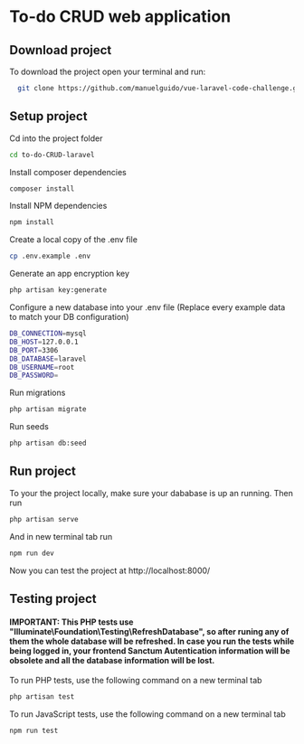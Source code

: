 
# To-do CRUD web application

## Download project

To download the project open your terminal and run:

```bash
  git clone https://github.com/manuelguido/vue-laravel-code-challenge.git
```

## Setup project

Cd into the project folder

```bash
cd to-do-CRUD-laravel
```

Install composer dependencies

```bash
composer install
```

Install NPM dependencies

```bash
npm install
```

Create a local copy of the .env file

```bash
cp .env.example .env
```

Generate an app encryption key

```bash
php artisan key:generate
```

Configure a new database into your .env file (Replace every example data to match your DB configuration)

```bash
DB_CONNECTION=mysql
DB_HOST=127.0.0.1
DB_PORT=3306
DB_DATABASE=laravel
DB_USERNAME=root
DB_PASSWORD=
```

Run migrations

```bash
php artisan migrate
```

Run seeds

```bash
php artisan db:seed
```

## Run project

To your the project locally, make sure your dababase is up an running. Then run

```bash
php artisan serve
```

And in new terminal tab run

```bash
npm run dev
```

Now you can test the project at http://localhost:8000/

## Testing project

#### IMPORTANT: This PHP tests use "Illuminate\Foundation\Testing\RefreshDatabase", so after runing any of them the whole database will be refreshed. In case you run the tests while being logged in, your frontend Sanctum Autentication information will be obsolete and all the database information will be lost.

To run PHP tests, use the following command on a new terminal tab

```bash
php artisan test
```

To run JavaScript tests, use the following command on a new terminal tab

```bash
npm run test
```
